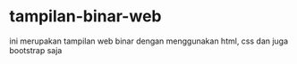 # tampilan-binar-web
ini merupakan tampilan web binar dengan menggunakan html, css dan juga bootstrap saja
